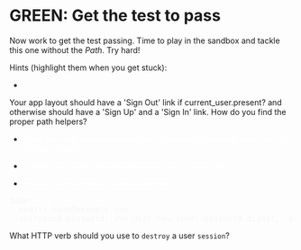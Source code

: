 # GREEN: Get the test to pass

 Now work to get the test passing. Time to play in the sandbox and tackle this one without the *Path*. Try hard!

Hints (highlight them when you get stuck):
- <span style="color: white">
Your app layout should have a 'Sign Out' link if current_user.present? and otherwise should have a 'Sign Up' and a 'Sign In' link. How do you find the proper path helpers?
</span>

- <span style="color: white"> Since the spec needs to sign in first, you need an existing user. Use one of your fixtures.
</span>

- <span style="color: white"> Fixtures can have embedded ruby in <%= erb tags %> </span>

- <span style="color: white"> You can use that to set a password like this:

<pre style="color: #f7f7f7">
dude:
  email: dude@example.com
  encrypted_password: <%= User.new.send(:password_digest, 'password') %>
</pre>

What HTTP verb should you use to `destroy` a user `session`?
